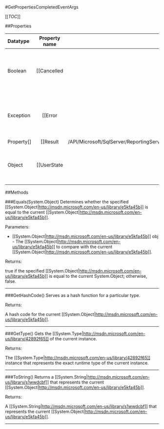 #GetPropertiesCompletedEventArgs

[[_TOC_]]

##Properties

|Datatype|Property name|Property description|Default Value|
|:-------|:----------:|:-----------------:|:-----------:|
|Boolean|[[Cancelled|http://msdn.microsoft.com/en-us/library/hhb0kte8]]| Gets a value indicating whether an asynchronous operation has been canceled. |null|
|Exception|[[Error|http://msdn.microsoft.com/en-us/library/zye0z486]]| Gets a value indicating which error occurred during an asynchronous operation. |null|
|Property[]|[[Result|/API/Microsoft/SqlServer/ReportingServices2005/CodeSamples/Microsoft_SqlServer_ReportingServices2005_GetPropertiesCompletedEventArgs_Result]]|<remarks />|null|
|Object|[[UserState|http://msdn.microsoft.com/en-us/library/9b3wa0x3]]| Gets the unique identifier for the asynchronous task. |null|


##Methods

###Equals(System.Object)
Determines whether the specified [[System.Object|http://msdn.microsoft.com/en-us/library/e5kfa45b]] is equal to the current [[System.Object|http://msdn.microsoft.com/en-us/library/e5kfa45b]].

Parameters: 

* [[System.Object|http://msdn.microsoft.com/en-us/library/e5kfa45b]] obj  - The [[System.Object|http://msdn.microsoft.com/en-us/library/e5kfa45b]] to compare with the current [[System.Object|http://msdn.microsoft.com/en-us/library/e5kfa45b]].





Returns:

true if the specified [[System.Object|http://msdn.microsoft.com/en-us/library/e5kfa45b]] is equal to the current System.Object; otherwise, false.


---


###GetHashCode()
 Serves as a hash function for a particular type.  





Returns:

A hash code for the current [[System.Object|http://msdn.microsoft.com/en-us/library/e5kfa45b]].


---


###GetType()
Gets the [[System.Type|http://msdn.microsoft.com/en-us/library/42892f65]] of the current instance.





Returns:

The [[System.Type|http://msdn.microsoft.com/en-us/library/42892f65]] instance that represents the exact runtime type of the current instance.


---


###ToString()
Returns a [[System.String|http://msdn.microsoft.com/en-us/library/s1wwdcbf]] that represents the current [[System.Object|http://msdn.microsoft.com/en-us/library/e5kfa45b]].





Returns:

A [[System.String|http://msdn.microsoft.com/en-us/library/s1wwdcbf]] that represents the current [[System.Object|http://msdn.microsoft.com/en-us/library/e5kfa45b]].


---


